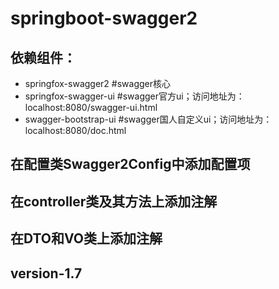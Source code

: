 # springboot-swagger2
## 依赖组件：
- springfox-swagger2  #swagger核心
- springfox-swagger-ui #swagger官方ui；访问地址为：localhost:8080/swagger-ui.html
- swagger-bootstrap-ui #swagger国人自定义ui；访问地址为：localhost:8080/doc.html
## 在配置类Swagger2Config中添加配置项
## 在controller类及其方法上添加注解
## 在DTO和VO类上添加注解

## version-1.7
